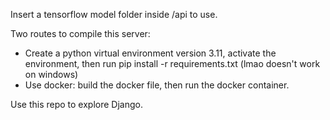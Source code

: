 Insert a tensorflow model folder inside /api to use.

Two routes to compile this server:
 - Create a python virtual environment version 3.11, activate the environment, then run pip install -r requirements.txt (lmao doesn't work on windows)
 - Use docker: build the docker file, then run the docker container.

Use this repo to explore Django.
